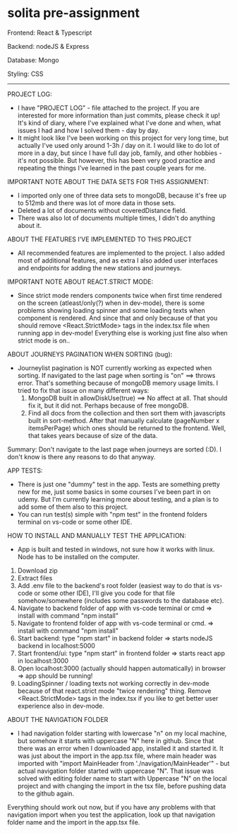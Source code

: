 # solita pre-assignment

Frontend: React & Typescript

Backend: nodeJS & Express

Database: Mongo

Styling: CSS

---

PROJECT LOG:
  - I have "PROJECT LOG" - file attached to the project. If you are interested for more information than just commits, please check it up! It's kind of diary, where       I've explained what I've done and when, what issues I had and how I solved them - day by day.
  - It might look like I've been working on this project for very long time, but actually I've used only around 1-3h / day on it. I would like to do lot of more in a day, but since I have full day job, family, and other hobbies - it's not possible. But however, this has been very good practice and repeating the things I've learned in the past couple years for me.

IMPORTANT NOTE ABOUT THE DATA SETS FOR THIS ASSIGNMENT:
  - I imported only one of three data sets to mongoDB, because it's free up to 512mb and there was lot of more data in those sets.
  - Deleted a lot of documents without coveredDistance field.
  - There was also lot of documents multiple times, I didn't do anything about it.

ABOUT THE FEATURES I'VE IMPLEMENTED TO THIS PROJECT
  - All recommended features are implemented to the project. I also added most of additional features, and as extra I also added user interfaces and endpoints for adding the new stations and journeys.

IMPORTANT NOTE ABOUT REACT.STRICT MODE:
  - Since strict mode renders components twice when first time rendered on the screen (atleast/only(?) when in dev-mode), there is some problems showing loading spinner and some loading texts when component is rendered. And since that and only because of that you should remove <React.StrictMode> tags in the index.tsx file when running app in dev-mode! Everything else is working just fine also when strict mode is on..

ABOUT JOURNEYS PAGINATION WHEN SORTING (bug):
- Journeylist pagination is NOT currently working as expected when sorting. If navigated to the last page when sorting is "on" ==> throws error. That's something because of mongoDB memory usage limits. I tried to fix that issue on many different ways:
  1. MongoDB built in allowDiskUse(true) ==> No affect at all. That should fix it, but it did not. Perhaps because of free mongoDB.
  2. Find all docs from the collection and then sort them with javascripts built in sort-method. After that manually calculate (pageNumber x itemsPerPage) which ones should be returned to the frontend. Well, that takes years because of size of the data.

Summary: Don't navigate to the last page when journeys are sorted (:D). I don't know is there any reasons to do that anyway.
 
APP TESTS:
- There is just one "dummy" test in the app. Tests are something pretty new for me, just some basics in some courses I've been part in on udemy. But I'm currently learning more about testing, and a plan is to add some of them also to this project. 
- You can run test(s) simple with "npm test" in the frontend folders terminal on vs-code or some other IDE.

HOW TO INSTALL AND MANUALLY TEST THE APPLICATION:
- App is built and tested in windows, not sure how it works with linux. Node has to be installed on the computer.

1. Download zip
2. Extract files
3. Add .env file to the backend's root folder (easiest way to do that is vs-code or some other IDE), I'll give you code for that file somehow/somewhere (includes some passwords to the database etc).
4. Navigate to backend folder of app with vs-code terminal or cmd => install with command "npm install"
5. Navigate to frontend folder of app with vs-code terminal or cmd. => install with command "npm install"
6. Start backend: type "npm start" in backend folder => starts nodeJS backend in localhost:5000
7. Start frontend/ui: type "npm start" in frontend folder => starts react app in localhost:3000
8. Open localhost:3000 (actually should happen automatically) in browser => app should be running!
9. LoadingSpinner / loading texts not working correctly in dev-mode because of that react.strict mode "twice rendering" thing. Remove <React.StrictMode> tags in the index.tsx if you like to get better user experience also in dev-mode.

ABOUT THE NAVIGATION FOLDER
 - I had navigation folder starting with lowercase "n" on my local machine, but somehow it starts with uppercase "N" here in github. Since that there was an error when I downloaded app, installed it and started it. It was just about the import in the app.tsx file, where main header was imported with "import MainHeader from './navigation/MainHeader'" - but actual navigation folder started with uppercase "N". That issue was solved with editing folder name to start with Uppercase "N" on the local project and with changing the import in the tsx file, before pushing data to the github again.

Everything should work out now, but if you have any problems with that navigation import when you test the application, look up that navigation folder name and the import in the app.tsx file.
